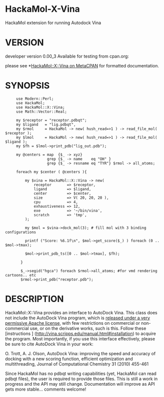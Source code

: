 HackaMol-X-Vina
===============
HackaMol extension for running Autodock Vina  

VERSION
========
developer version 0.00_3 
Available for testing from cpan.org:

please see *[HackaMol::X::Vina on MetaCPAN](https://metacpan.org/release/DEMIAN/HackaMol-X-Vina-0.00_3) for formatted documentation.

SYNOPSIS
============
         use Modern::Perl;
         use HackaMol;
         use HackaMol::X::Vina;
         use Math::Vector::Real;
         
         my $receptor = "receptor.pdbqt";
         my $ligand   = "lig.pdbqt",
         my $rmol     = HackaMol -> new( hush_read=>1 ) -> read_file_mol( $receptor ); 
         my $lmol     = HackaMol -> new( hush_read=>1 ) -> read_file_mol( $ligand ); 
         my $fh = $lmol->print_pdb("lig_out.pdb");
  
         my @centers = map  {$_ -> xyz}
                       grep {$_ -> name    eq "OH" }
                       grep {$_ -> resname eq "TYR"} $rmol -> all_atoms;
         
         foreach my $center ( @centers ){
         
             my $vina = HackaMol::X::Vina -> new(
                 receptor       => $receptor,
                 ligand         => $ligand,
                 center         => $center,
                 size           => V( 20, 20, 20 ),
                 cpu            => 4,
                 exhaustiveness => 12,
                 exe            => '~/bin/vina',
                 scratch        => 'tmp',
             );
         
             my $mol = $vina->dock_mol(3); # fill mol with 3 binding configurations 
         
             printf ("Score: %6.1f\n", $mol->get_score($_) ) foreach (0 .. $mol->tmax);          

             $mol->print_pdb_ts([0 .. $mol->tmax], $fh); 

           }

           $_->segid("hgca") foreach $rmol->all_atoms; #for vmd rendering cartoons.. etc
           $rmol->print_pdb("receptor.pdb");

DESCRIPTION
============
HackaMol::X::Vina provides an interface to AutoDock Vina. This class does not include the AutoDock Vina program, which is 
[released under a very permissive Apache license](http://vina.scripps.edu/manual.html#license), with few restrictions on 
commercial or non-commercial use, or on the derivative works, such is this. Follow these 
[instructions ] (http://vina.scripps.edu/manual.html#installation) to acquire the program. Most importantly, if you use this 
interface effectively, please be sure to cite AutoDock Vina in your work:

O. Trott, A. J. Olson, AutoDock Vina: improving the speed and accuracy of docking with a new scoring function, efficient optimization and multithreading, Journal of Computational Chemistry 31 (2010) 455-461 

Since HackaMol has no pdbqt writing capabilities (yet, HackaMol can read pdbqt files), the user is required to provide 
those  files. This is still a work in progress and the API may still change. Documentation will improve as API 
gets more stable... comments welcome! 

